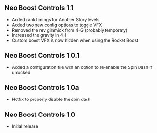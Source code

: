 ## Neo Boost Controls 1.1
- Added rank timings for Another Story levels
- Added two new config options to toggle VFX
- Removed the rev gimmick from 4-G (probably temporary)
- Increased the gravity in 4-I
- Custom boost VFX is now hidden when using the Rocket Boost

## Neo Boost Controls 1.0.1
- Added a configuration file with an option to re-enable the Spin Dash if unlocked

## Neo Boost Controls 1.0a
- Hotfix to properly disable the spin dash

## Neo Boost Controls 1.0
- Initial release
